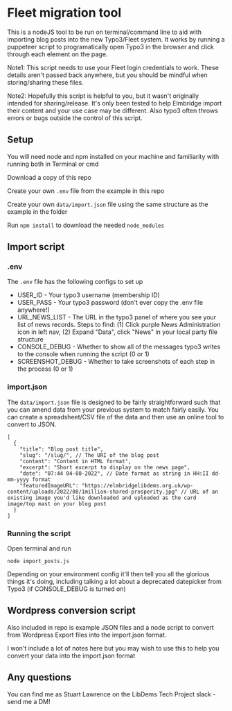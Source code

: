 # Fleet migration tool
This is a nodeJS tool to be run on terminal/command line to aid with importing blog posts into the new Typo3/Fleet system. It works by running a puppeteer script to programatically open Typo3 in the browser and click through each element on the page.

Note1: This script needs to use your Fleet login credentials to work. These details aren't passed back anywhere, but you should be mindful when storing/sharing these files.

Note2: Hopefully this script is helpful to you, but it wasn't originally intended for sharing/release. It's only been tested to help Elmbridge import their content and your use case may be different. Also typo3 often throws errors or bugs outside the control of this script.

## Setup
You will need node and npm installed on your machine and familiarity with running both in Terminal or cmd

Download a copy of this repo

Create your own `.env` file from the example in this repo

Create your own `data/import.json` file using the same structure as the example in the folder

Run `npm install` to download the needed `node_modules`

## Import script
### .env
The `.env` file has the following configs to set up
* USER_ID - Your typo3 username (membership ID)
* USER_PASS - Your typo3 password (don't ever copy the .env file anywhere!)
* URL_NEWS_LIST - The URL in the typo3 panel of where you see your list of news records. Steps to find: (1) Click purple News Administration icon in left nav, (2) Expand "Data", click "News" in your local party file structure 
* CONSOLE_DEBUG - Whether to show all of the messages typo3 writes to the console when running the script (0 or 1)
* SCREENSHOT_DEBUG - Whether to take screenshots of each step in the process (0 or 1)

### import.json
The `data/import.json` file is designed to be fairly straightforward such that you can amend data from your previous system to match fairly easily. You can create a spreadsheet/CSV file of the data and then use an online tool to convert to JSON.

```
[
  {
    "title": "Blog post title",
    "slug": "/slug/", // The URI of the blog post
    "content": "Content in HTML format",
    "excerpt": "Short excerpt to display on the news page",
    "date": "07:44 04-08-2022", // Date format as string in HH:II dd-mm-yyyy format
    "featuredImageURL": "https://elmbridgelibdems.org.uk/wp-content/uploads/2022/08/1million-shared-prosperity.jpg" // URL of an existing image you'd like downloaded and uploaded as the card image/top mast on your blog post
  }
]
```

### Running the script
Open terminal and run

`node import_posts.js`

Depending on your environment config it'll then tell you all the glorious things it's doing, including talking a lot about a deprecated datepicker from Typo3 (if CONSOLE_DEBUG is turned on)

## Wordpress conversion script
Also included in repo is example JSON files and a node script to convert from Wordpress Export files into the import.json format.

I won't include a lot of notes here but you may wish to use this to help you convert your data into the import.json format

## Any questions
You can find me as Stuart Lawrence on the LibDems Tech Project slack - send me a DM!